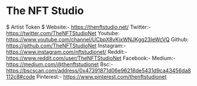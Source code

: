 # The NFT Studio #
$ Artist Token $
Website:-
https://thenftstudio.net/
Twitter:-
https://twitter.com/TheNFTStudioNet
Youtube:
https://www.youtube.com/channel/UCbpX8vKjxWNJKgg23IeWcVQ
Github:
https://github.com/TheNFTStudioNet
Instagram:-
https://www.instagram.com/nftstudionet/
Reddit:- 
https://www.reddit.com/user/TheNFTStudioNet
Facebook:-
Medium:-
https://medium.com/@thenftstudionet
Bsc:-
https://bscscan.com/address/0x47391871d06e96218de5431d9ca43456da8112c8#code
Pinterest:-
https://www.pinterest.com/thenftstudionet

